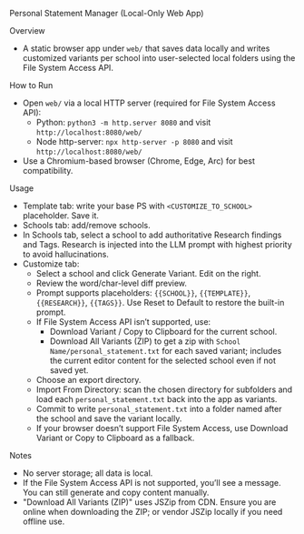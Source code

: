 Personal Statement Manager (Local-Only Web App)

Overview
- A static browser app under `web/` that saves data locally and writes customized variants per school into user-selected local folders using the File System Access API.

How to Run
- Open `web/` via a local HTTP server (required for File System Access API):
  - Python: `python3 -m http.server 8080` and visit `http://localhost:8080/web/`
  - Node http-server: `npx http-server -p 8080` and visit `http://localhost:8080/web/`
- Use a Chromium-based browser (Chrome, Edge, Arc) for best compatibility.

Usage
- Template tab: write your base PS with `<CUSTOMIZE_TO_SCHOOL>` placeholder. Save it.
- Schools tab: add/remove schools.
- In Schools tab, select a school to add authoritative Research findings and Tags. Research is injected into the LLM prompt with highest priority to avoid hallucinations.
- Customize tab:
  - Select a school and click Generate Variant. Edit on the right.
  - Review the word/char-level diff preview.
  - Prompt supports placeholders: `{{SCHOOL}}`, `{{TEMPLATE}}`, `{{RESEARCH}}`, `{{TAGS}}`. Use Reset to Default to restore the built-in prompt.
  - If File System Access API isn’t supported, use:
    - Download Variant / Copy to Clipboard for the current school.
    - Download All Variants (ZIP) to get a zip with `School Name/personal_statement.txt` for each saved variant; includes the current editor content for the selected school even if not saved yet.
  - Choose an export directory.
  - Import From Directory: scan the chosen directory for subfolders and load each `personal_statement.txt` back into the app as variants.
  - Commit to write `personal_statement.txt` into a folder named after the school and save the variant locally.
  - If your browser doesn’t support File System Access, use Download Variant or Copy to Clipboard as a fallback.

Notes
- No server storage; all data is local.
- If the File System Access API is not supported, you’ll see a message. You can still generate and copy content manually.
- "Download All Variants (ZIP)" uses JSZip from CDN. Ensure you are online when downloading the ZIP; or vendor JSZip locally if you need offline use.
